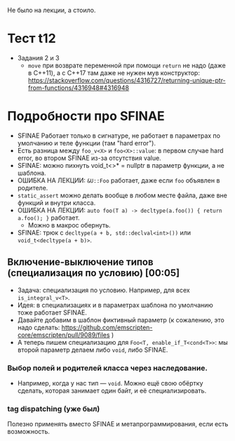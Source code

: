 Не было на лекции, а стоило.

# Тест t12
* Задания 2 и 3
  * `move` при возврате переменной при помощи `return` не надо (даже в C++11),
    а с C++17 там даже не нужен мув конструктор: https://stackoverflow.com/questions/4316727/returning-unique-ptr-from-functions/4316948#4316948

# Подробности про SFINAE
* SFINAE Работает только в сигнатуре, не работает в параметрах по умолчанию и теле функции (там "hard error").
* Есть разница между `foo_v<X>` и `foo<X>::value`: в первом случае hard error, во втором SFINAE из-за отсутствия value.
* SFINAE: можно пихнуть void_t<>* = nullptr в параметр функции, а не шаблона.
* ОШИБКА НА ЛЕКЦИИ: `&U::Foo` работает, даже если `foo` объявлен в родителе.
* `static_assert` можно делать вообще в любом месте файла, даже вне функций и внутри класса.
* ОШИБКА НА ЛЕКЦИИ: `auto foo(T a) -> decltype(a.foo()) { return a.foo(); }` работает.
  * Можно в макрос обернуть.
* SFINAE: трюк с `decltype(a + b, std::declval<int>())` или `void_t<decltype(a + b)>`.

## Включение-выключение типов (специализация по условию) [00:05]
* Задача: специализация по условию. Например, для всех `is_integral_v<T>`.
* Идея: в специализациях и в параметрах шаблона по умолчанию тоже работает SFINAE.
* Давайте добавим в шаблон фиктивный параметр (к сожалению, это надо сделать: https://github.com/emscripten-core/emscripten/pull/9089/files )
* А теперь пишем специализацию для `Foo<T, enable_if_T<cond<T>>`: мы второй параметр делаем либо `void`, либо SFINAE.

### Выбор полей и родителей класса через наследование.
* Например, когда у нас тип — `void`. Можно ещё свою обёртку сделать, которая занимает один байт, и её специализировать.

### tag dispatching (уже был)
Полезно применять вместо SFINAE и метапрограммирования, если есть возможность.
